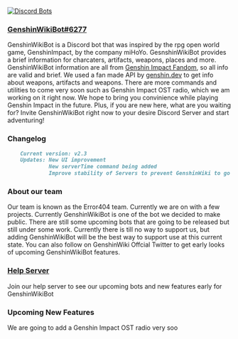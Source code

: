 [![Discord Bots](https://top.gg/api/widget/792003707591720991.svg)](https://top.gg/bot/792003707591720991)




### [GenshinWikiBot#6277](https://discord.com/api/oauth2/authorize?client_id=792003707591720991&permissions=411712&scope=bot)
GenshinWikiBot is a Discord bot that was inspired by the rpg open world game, GenshinImpact, by the company miHoYo. GesnshinWikiBot provides a brief information for charcaters, artifacts, weapons, places and more. GenshinWikiBot information are all from [Genshin Impact Fandom](https://genshin-impact.fandom.com/), so all info are valid and brief. We used a fan made API by [genshin.dev](https://api.genshin.dev/) to get info about weapons, artifacts and weapons. There are more commands and utilities to come very soon such as Genshin Impact OST radio, which we am working on it right now. We hope to bring you convinience while playing Genshin Impact in the future. Plus, if you are new here, what are you waiting for? Invite GenshinWikiBot right now to your desire Discord Server and start adventuring!

### Changelog
```markdown
    Current version: v2.3
    Updates: New UI improvement
             New serverTime command being added
             Improve stability of Servers to prevent GenshinWiki to go offline again
```

### About our team
Our team is known as the Error404 team. Currently we are on with a few projects. Currently GenshinWikiBot is one of the bot we decided to make public. There are still some upcoming bots that are going to be released but still under some work. Currently there is till no way to support us, but adding GenshinWikiBot will be the best way to support use at this current state. You can also follow on GenshinWiki Offcial Twitter to get early looks of upcoming GenshinWikiBot features.

### [Help Server](https://discord.gg/CdCjPFbgUj)
Join our help server to see our upcoming bots and new features early for GenshinWikiBot

### Upcoming New Features
We are going to add a Genshin Impact OST radio very soo

